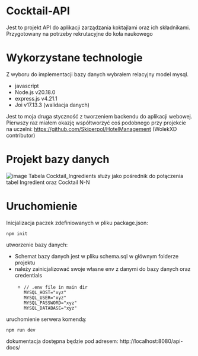 # Cocktail-API

Jest to projekt API do aplikacji zarządzania koktajlami oraz ich składnikami. Przygotowany na potrzeby rekrutacyjne do koła naukowego

# Wykorzystane technologie

Z wyboru do implementacji bazy danych wybrałem relacyjny model mysql.
* javascript
* Node.js v20.18.0
* express.js v4.21.1
* Joi v17.13.3 (walidacja danych)

Jest to moja druga styczność z tworzeniem backendu do aplikacji webowej.
Pierwszy raz miałem okazję współtworzyć coś podobnego przy projekcie na uczelni: https://github.com/Skiperpol/HotelManagement (WolekXD contributor)

# Projekt bazy danych
![image](https://github.com/user-attachments/assets/dd9bf10a-7833-4e3b-bed8-3953500d1ae4)
Tabela Cocktail_Ingredients służy jako pośrednik do połączenia tabel Ingredient oraz Cocktail N-N

# Uruchomienie
Inicjalizacja paczek zdefiniowanych w pliku package.json:
```
npm init
```
utworzenie bazy danych:
* Schemat bazy danych jest w pliku schema.sql w głównym folderze projektu
* należy zainicjalizować swoje własne env z danymi do bazy danych oraz credentials
  * ```
    // .env file in main dir
    MYSQL_HOST="xyz" 
    MYSQL_USER="xyz"
    MYSQL_PASSWORD="xyz"
    MYSQL_DATABASE="xyz"
    ```
uruchomienie serwera komendą:
```
npm run dev
```
dokumentacja dostępna będzie pod adresem: http://localhost:8080/api-docs/




